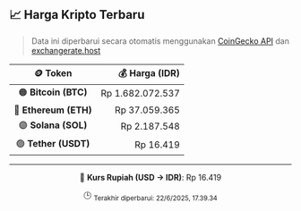 

<!-- HARGA_KRIPTO -->
## 📈 Harga Kripto Terbaru

> Data ini diperbarui secara otomatis menggunakan [CoinGecko API](https://www.coingecko.com/) dan [exchangerate.host](https://exchangerate.host/)

<div align="center">

| 🪙 Token | 💰 Harga (IDR) |
|:------:|---------------:|
| 🟠 **Bitcoin (BTC)**   | Rp 1.682.072.537 |
| 🔵 **Ethereum (ETH)**  | Rp 37.059.365 |
| 🟣 **Solana (SOL)**    | Rp 2.187.548 |
| 🟢 **Tether (USDT)**   | Rp 16.419 |

---

💱 **Kurs Rupiah (USD → IDR)**: Rp 16.419

🕒 <sub>Terakhir diperbarui: 22/6/2025, 17.39.34</sub>

</div>
<!-- /HARGA_KRIPTO -->